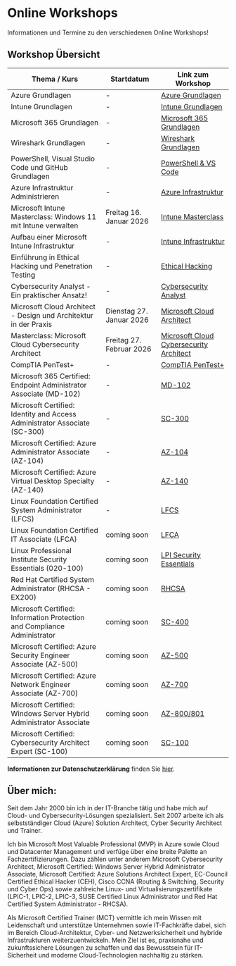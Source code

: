 # Online Workshops
Informationen und Termine zu den verschiedenen Online Workshops!

## Workshop Übersicht

| Thema / Kurs                                                                 | Startdatum                | Link zum Workshop                                  |
|------------------------------------------------------------------------------|---------------------------|----------------------------------------------------|
| Azure Grundlagen                                                             | -                         | [Azure Grundlagen](./Azure_Grundlagen/Readme.md)   |
| Intune Grundlagen                                                            | -                         | [Intune Grundlagen](./Intune_Grundlagen/Readme.md) |
| Microsoft 365 Grundlagen                                                     | -                         | [Microsoft 365 Grundlagen](./Microsoft_365_Grundlagen/Readme.md) |
| Wireshark Grundlagen                                                         | -                         | [Wireshark Grundlagen](./Wireshark_Grundlagen/Readme.md) |
| PowerShell, Visual Studio Code und GitHub Grundlagen                         | -                         | [PowerShell & VS Code](./PowerShell_Visual_Studio_Code_GitHub/Readme.md) |
| Azure Infrastruktur Administrieren                                           | -                         | [Azure Infrastruktur](./Azure_Infrastruktur/Readme.md) |
| Microsoft Intune Masterclass: Windows 11 mit Intune verwalten                | Freitag 16. Januar 2026   | [Intune Masterclass](./Masterclass_Verwaltung_von_Windows_11_Microsoft_Intune/Readme.md) |
| Aufbau einer Microsoft Intune Infrastruktur                                  | -                         | [Intune Infrastruktur](./Aufbau_einer_Microsoft_Intune_Infrastruktur/Readme.md) |
| Einführung in Ethical Hacking und Penetration Testing                        | -                         | [Ethical Hacking](./Ethical_Hacking_und_Penetration_Testing/Readme.md) |
| Cybersecurity Analyst - Ein praktischer Ansatz!                              | -                         | [Cybersecurity Analyst](./Cybersecurity_Analyst_Practitioner/Readme.md) |
| Microsoft Cloud Architect - Design und Architektur in der Praxis             | Dienstag 27. Januar 2026  | [Microsoft Cloud Architect](./Microsoft_Cloud_Architect/README.md) |
| Masterclass: Microsoft Cloud Cybersecurity Architect                         | Freitag 27. Februar 2026  | [Microsoft Cloud Cybersecurity Architect](./Masterclass_Microsoft_Cloud_Cybersecurity_Architect/README.md) |
| CompTIA PenTest+                                                             | -                         | [CompTIA PenTest+](./CompTIA_PenTest+/Readme.md)   |
| Microsoft 365 Certified: Endpoint Administrator Associate (MD-102)           | -                         | [MD-102](./Microsoft_365_Certified_Endpoint_Administrator_Associate/Readme.md) |
| Microsoft Certified: Identity and Access Administrator Associate (SC-300)    | -                         | [SC-300](./Microsoft_Certified_Identity_and_Access_Administrator_Associate/Readme.md) |
| Microsoft Certified: Azure Administrator Associate (AZ-104)                  | -                         | [AZ-104](./Azure_Administrator_Associate_AZ-104/Readme.md)                       |
| Microsoft Certified: Azure Virtual Desktop Specialty (AZ-140)                | -                         | [AZ-140](./Azure_Virtual_Desktop_Specialty_AZ-140/Readme.md)                       |
| Linux Foundation Certified System Administrator (LFCS)                       | -                         | [LFCS](./Linux_Foundation_Certified_System_Administrator_(LFCS)/Readme.md) |
| Linux Foundation Certified IT Associate (LFCA)                               | coming soon               | [LFCA](./LFCA/Readme.md)                           |
| Linux Professional Institute Security Essentials (020-100)                   | coming soon               | [LPI Security Essentials](./LPI_Security/Readme.md)|
| Red Hat Certified System Administrator (RHCSA - EX200)                       | coming soon               | [RHCSA](./RHCSA/Readme.md)                         |
| Microsoft Certified: Information Protection and Compliance Administrator     | coming soon               | [SC-400](./SC-400/Readme.md)                       |
| Microsoft Certified: Azure Security Engineer Associate (AZ-500)              | coming soon               | [AZ-500](./AZ-500/Readme.md)                       |
| Microsoft Certified: Azure Network Engineer Associate (AZ-700)               | coming soon               | [AZ-700](./AZ-700/Readme.md)                       |
| Microsoft Certified: Windows Server Hybrid Administrator Associate           | coming soon               | [AZ-800/801](./AZ-800_801/Readme.md)               |
| Microsoft Certified: Cybersecurity Architect Expert (SC-100)                 | coming soon               | [SC-100](./SC-100/Readme.md)                       |

**Informationen zur Datenschutzerklärung** finden Sie [hier](http://www.winsolution.ch).

## Über mich:  

Seit dem Jahr 2000 bin ich in der IT-Branche tätig und habe mich auf Cloud- und Cybersecurity-Lösungen spezialisiert. Seit 2007 arbeite ich als selbstständiger Cloud (Azure) Solution Architect, Cyber Security Architect und Trainer.

Ich bin Microsoft Most Valuable Professional (MVP) in Azure sowie Cloud und Datacenter Management und verfüge über eine breite Palette an Fachzertifizierungen. Dazu zählen unter anderem Microsoft Cybersecurity Architect, Microsoft Certified: Windows Server Hybrid Administrator Associate, Microsoft Certified: Azure Solutions Architect Expert, EC-Council Certified Ethical Hacker (CEH), Cisco CCNA (Routing & Switching, Security und Cyber Ops) sowie zahlreiche Linux- und Virtualisierungszertifikate (LPIC-1, LPIC-2, LPIC-3, SUSE Certified Linux Administrator und Red Hat Certified System Administrator - RHCSA).

Als Microsoft Certified Trainer (MCT) vermittle ich mein Wissen mit Leidenschaft und unterstütze Unternehmen sowie IT-Fachkräfte dabei, sich im Bereich Cloud-Architektur, Cyber- und Netzwerksicherheit und hybride Infrastrukturen weiterzuentwickeln. Mein Ziel ist es, praxisnahe und zukunftssichere Lösungen zu schaffen und das Bewusstsein für IT-Sicherheit und moderne Cloud-Technologien nachhaltig zu stärken.
